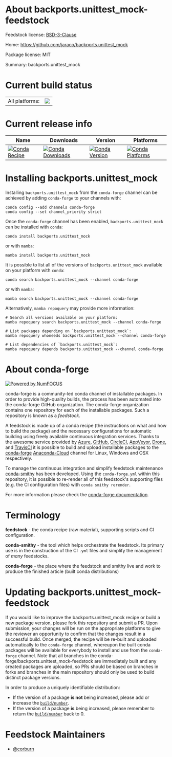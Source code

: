 About backports.unittest_mock-feedstock
=======================================

Feedstock license: [BSD-3-Clause](https://github.com/conda-forge/backports.unittest_mock-feedstock/blob/main/LICENSE.txt)

Home: https://github.com/jaraco/backports.unittest_mock

Package license: MIT

Summary: backports.unittest_mock

Current build status
====================


<table><tr><td>All platforms:</td>
    <td>
      <a href="https://dev.azure.com/conda-forge/feedstock-builds/_build/latest?definitionId=82&branchName=main">
        <img src="https://dev.azure.com/conda-forge/feedstock-builds/_apis/build/status/backports.unittest_mock-feedstock?branchName=main">
      </a>
    </td>
  </tr>
</table>

Current release info
====================

| Name | Downloads | Version | Platforms |
| --- | --- | --- | --- |
| [![Conda Recipe](https://img.shields.io/badge/recipe-backports.unittest_mock-green.svg)](https://anaconda.org/conda-forge/backports.unittest_mock) | [![Conda Downloads](https://img.shields.io/conda/dn/conda-forge/backports.unittest_mock.svg)](https://anaconda.org/conda-forge/backports.unittest_mock) | [![Conda Version](https://img.shields.io/conda/vn/conda-forge/backports.unittest_mock.svg)](https://anaconda.org/conda-forge/backports.unittest_mock) | [![Conda Platforms](https://img.shields.io/conda/pn/conda-forge/backports.unittest_mock.svg)](https://anaconda.org/conda-forge/backports.unittest_mock) |

Installing backports.unittest_mock
==================================

Installing `backports.unittest_mock` from the `conda-forge` channel can be achieved by adding `conda-forge` to your channels with:

```
conda config --add channels conda-forge
conda config --set channel_priority strict
```

Once the `conda-forge` channel has been enabled, `backports.unittest_mock` can be installed with `conda`:

```
conda install backports.unittest_mock
```

or with `mamba`:

```
mamba install backports.unittest_mock
```

It is possible to list all of the versions of `backports.unittest_mock` available on your platform with `conda`:

```
conda search backports.unittest_mock --channel conda-forge
```

or with `mamba`:

```
mamba search backports.unittest_mock --channel conda-forge
```

Alternatively, `mamba repoquery` may provide more information:

```
# Search all versions available on your platform:
mamba repoquery search backports.unittest_mock --channel conda-forge

# List packages depending on `backports.unittest_mock`:
mamba repoquery whoneeds backports.unittest_mock --channel conda-forge

# List dependencies of `backports.unittest_mock`:
mamba repoquery depends backports.unittest_mock --channel conda-forge
```


About conda-forge
=================

[![Powered by
NumFOCUS](https://img.shields.io/badge/powered%20by-NumFOCUS-orange.svg?style=flat&colorA=E1523D&colorB=007D8A)](https://numfocus.org)

conda-forge is a community-led conda channel of installable packages.
In order to provide high-quality builds, the process has been automated into the
conda-forge GitHub organization. The conda-forge organization contains one repository
for each of the installable packages. Such a repository is known as a *feedstock*.

A feedstock is made up of a conda recipe (the instructions on what and how to build
the package) and the necessary configurations for automatic building using freely
available continuous integration services. Thanks to the awesome service provided by
[Azure](https://azure.microsoft.com/en-us/services/devops/), [GitHub](https://github.com/),
[CircleCI](https://circleci.com/), [AppVeyor](https://www.appveyor.com/),
[Drone](https://cloud.drone.io/welcome), and [TravisCI](https://travis-ci.com/)
it is possible to build and upload installable packages to the
[conda-forge](https://anaconda.org/conda-forge) [Anaconda-Cloud](https://anaconda.org/)
channel for Linux, Windows and OSX respectively.

To manage the continuous integration and simplify feedstock maintenance
[conda-smithy](https://github.com/conda-forge/conda-smithy) has been developed.
Using the ``conda-forge.yml`` within this repository, it is possible to re-render all of
this feedstock's supporting files (e.g. the CI configuration files) with ``conda smithy rerender``.

For more information please check the [conda-forge documentation](https://conda-forge.org/docs/).

Terminology
===========

**feedstock** - the conda recipe (raw material), supporting scripts and CI configuration.

**conda-smithy** - the tool which helps orchestrate the feedstock.
                   Its primary use is in the construction of the CI ``.yml`` files
                   and simplify the management of *many* feedstocks.

**conda-forge** - the place where the feedstock and smithy live and work to
                  produce the finished article (built conda distributions)


Updating backports.unittest_mock-feedstock
==========================================

If you would like to improve the backports.unittest_mock recipe or build a new
package version, please fork this repository and submit a PR. Upon submission,
your changes will be run on the appropriate platforms to give the reviewer an
opportunity to confirm that the changes result in a successful build. Once
merged, the recipe will be re-built and uploaded automatically to the
`conda-forge` channel, whereupon the built conda packages will be available for
everybody to install and use from the `conda-forge` channel.
Note that all branches in the conda-forge/backports.unittest_mock-feedstock are
immediately built and any created packages are uploaded, so PRs should be based
on branches in forks and branches in the main repository should only be used to
build distinct package versions.

In order to produce a uniquely identifiable distribution:
 * If the version of a package **is not** being increased, please add or increase
   the [``build/number``](https://docs.conda.io/projects/conda-build/en/latest/resources/define-metadata.html#build-number-and-string).
 * If the version of a package **is** being increased, please remember to return
   the [``build/number``](https://docs.conda.io/projects/conda-build/en/latest/resources/define-metadata.html#build-number-and-string)
   back to 0.

Feedstock Maintainers
=====================

* [@corburn](https://github.com/corburn/)

